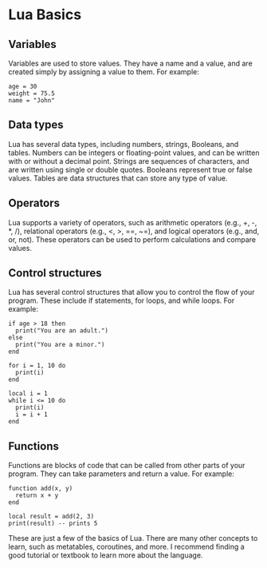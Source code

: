 # Lua Basics
## Variables
Variables are used to store values. They have a name and a value, and are created simply by assigning a value to them. For example:
```
age = 30
weight = 75.5
name = "John"
```
## Data types
Lua has several data types, including numbers, strings, Booleans, and tables. Numbers can be integers or floating-point values, and can be written with or without a decimal point. Strings are sequences of characters, and are written using single or double quotes. Booleans represent true or false values. Tables are data structures that can store any type of value.

## Operators
Lua supports a variety of operators, such as arithmetic operators (e.g., +, -, *, /), relational operators (e.g., <, >, ==, ~=), and logical operators (e.g., and, or, not). These operators can be used to perform calculations and compare values.

## Control structures
Lua has several control structures that allow you to control the flow of your program. These include if statements, for loops, and while loops. For example:
```
if age > 18 then
  print("You are an adult.")
else
  print("You are a minor.")
end
```
```
for i = 1, 10 do
  print(i)
end
```
```
local i = 1
while i <= 10 do
  print(i)
  i = i + 1
end
```
## Functions
Functions are blocks of code that can be called from other parts of your program. They can take parameters and return a value. For example:
```
function add(x, y)
  return x + y
end

local result = add(2, 3)
print(result) -- prints 5
```
These are just a few of the basics of Lua. There are many other concepts to learn, such as metatables, coroutines, and more. I recommend finding a good tutorial or textbook to learn more about the language.
